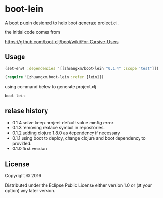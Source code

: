 # boot-lein

A [boot](https://github.com/boot-clj/boot) plugin designed to help boot generate project.clj.

the initial code comes from

https://github.com/boot-clj/boot/wiki/For-Cursive-Users

## Usage

````clj
(set-env! :dependencies '[[zhuangxm/boot-lein "0.1.4" :scope "test"]])

(require '[zhuangxm.boot-lein :refer [lein]])

````

using command below to generate project.clj

```bash
boot lein
```

## relase history

* 0.1.4  solve keep-project default value config error.
* 0.1.3  removing replace symbol in repositories.
* 0.1.2  adding clojure 1.8.0 as dependency if necessary
* 0.1.1  using boot to deploy, change clojure and boot dependency to provided.
* 0.1.0  first version

## License

Copyright © 2016

Distributed under the Eclipse Public License either version 1.0 or (at
your option) any later version.
